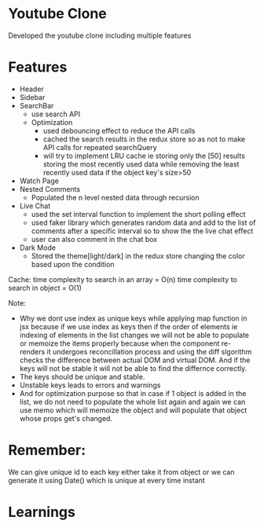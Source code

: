 # Youtube Clone

Developed the youtube clone including multiple features 

# Features

- Header 
- Sidebar 
- SearchBar 
    - use search API
    - Optimization
        - used debouncing effect to reduce the API calls 
        - cached the search results in the redux store so as not to make API calls for repeated searchQuery
        - will try to implement LRU cache ie storing only the [50] results storing the most recently used data while removing the least recently used data if the object key's size>50
- Watch Page
- Nested Comments
    - Populated the n level nested data through recursion
- Live Chat 
    - used the set interval function to implement the short polling effect 
    - used faker library which generates random data and add to the list of comments after a specific interval so to show the the live chat effect
    - user can also comment in the chat box
- Dark Mode
    - Stored the theme[light/dark] in the redux store changing the color based upon the condition


Cache:
time complexity to search in an array = O(n) 
time complexity to search in object = O(1)


Note: 
- Why we dont use index as unique keys while applying map function in jsx because if we use index as keys then if the order of elements ie indexing of elements in the list changes we will not be able to populate or memoize the items properly because when the component re-renders it undergoes reconcillation process and using the diff slgorithm checks the difference between actual DOM and virtual DOM. And if the keys will not be stable it will not be able to find the differnce correctly.
- The keys should be unique and stable.
- Unstable keys leads to errors and warnings
- And for optimization purpose so that in case if 1 object is added in the list, we do not need to populate the whole list again and again we can use memo which will memoize the object and will populate that object whose props get's changed.

# Remember:
We can give unique id to each key either take it from object or we can generate it using Date() which is unique at every time instant



# Learnings







